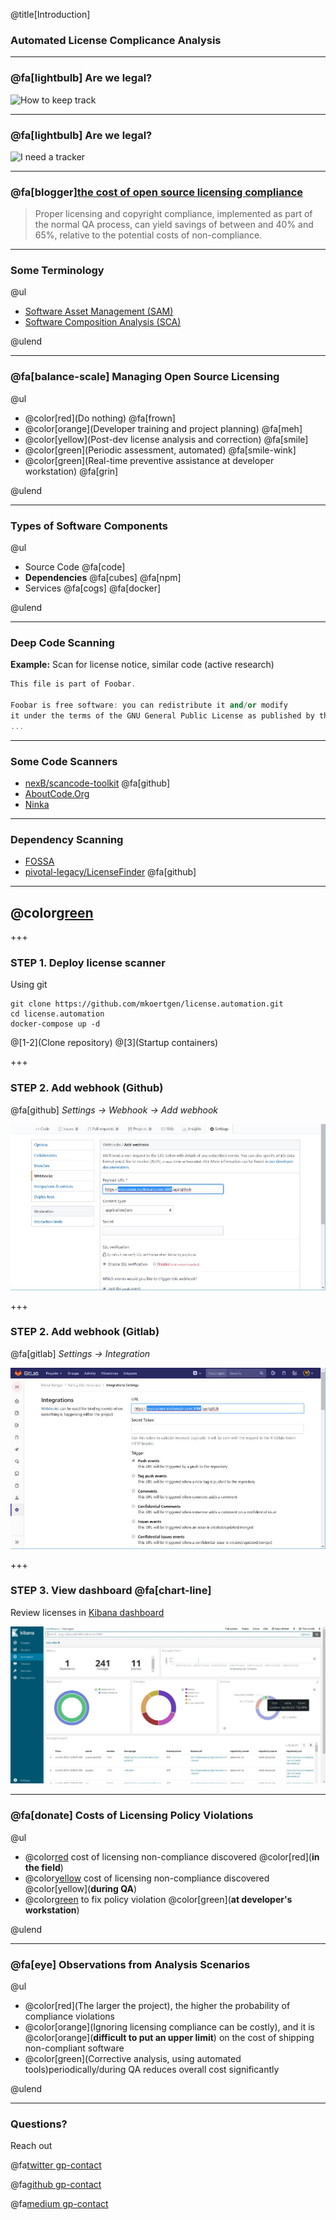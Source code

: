@title[Introduction]

### Automated License Complicance Analysis

---

### @fa[lightbulb] Are we legal?

![How to keep track](https://memegen.link/noidea/how_to_keep_track../...of_all_my_dependencies~q.jpg?watermark=none)

---

### @fa[lightbulb] Are we legal?

![I need a tracker](http://m.memegen.com/hnrsmk.jpg)

---

### @fa[blogger][the cost of open source licensing compliance](http://www.industryweek.com/software-amp-systems/cost-open-source-licensing-compliance)

> Proper licensing and copyright compliance, implemented
> as part of the normal QA process, can yield savings of
> between and 40% and 65%, relative to the potential costs
> of non-compliance.

---

### Some Terminology

@ul

- [Software Asset Management (SAM)](https://www.gartner.com/reviews/market/software-asset-management-tools)
- [Software Composition Analysis (SCA)](https://resources.whitesourcesoftware.com/blog-whitesource/software-composition-security-analysis)

@ulend

---

### @fa[balance-scale] Managing Open Source Licensing

@ul

- @color[red](Do nothing) @fa[frown]
- @color[orange](Developer training and project planning) @fa[meh]
- @color[yellow](Post-dev license analysis and correction) @fa[smile]
- @color[green](Periodic assessment, automated) @fa[smile-wink]
- @color[green](Real-time preventive assistance at developer workstation) @fa[grin]

@ulend

---

### Types of Software Components

@ul

- Source Code @fa[code]
- **Dependencies** @fa[cubes] @fa[npm]
- Services @fa[cogs] @fa[docker]

@ulend

---

### Deep Code Scanning

**Example:** Scan for license notice, similar code (active research)

```c++
This file is part of Foobar.

Foobar is free software: you can redistribute it and/or modify
it under the terms of the GNU General Public License as published by the Free Software Foundation, either version 3 of the License, or (at your option) any later version.
...
```

---

### Some Code Scanners

- [nexB/scancode-toolkit](https://github.com/nexB/scancode-toolkit) @fa[github]
- [AboutCode.Org](https://www.aboutcode.org/)
- [Ninka](http://ninka.turingmachine.org/)

---

### Dependency Scanning

- [FOSSA](https://fossa.io/)
- [pivotal-legacy/LicenseFinder](https://github.com/pivotal-legacy/LicenseFinder) @fa[github]

---

## @color[green](Demo)

+++

### STEP 1. Deploy license scanner

Using git

```console
git clone https://github.com/mkoertgen/license.automation.git
cd license.automation
docker-compose up -d
```

@[1-2](Clone repository)
@[3](Startup containers)

+++

### STEP 2. Add webhook (Github)

@fa[github] _Settings -> Webhook -> Add webhook_

![Github Webhook](assets/image/github_webhook.jpg)

+++

### STEP 2. Add webhook (Gitlab)

@fa[gitlab] _Settings -> Integration_

![Gitlab Webhook](assets/image/gitlab_webhook.jpg)

+++

### STEP 3. View dashboard @fa[chart-line]

Review licenses in [Kibana dashboard](http://localhost:5601)

![License Dashboard](assets/image/dashboard.jpg)

---

### @fa[donate] Costs of Licensing Policy Violations

@ul

- @color[red](**$20,000**) cost of licensing non-compliance discovered @color[red](**in the field**)
- @color[yellow](**$1,500**) cost of licensing non-compliance discovered @color[yellow](**during QA**)
- @color[green](**$40**) to fix policy violation @color[green](**at developer's workstation**)

@ulend

---

### @fa[eye] Observations from Analysis Scenarios

@ul

- @color[red](The larger the project), the higher the probability of compliance violations
- @color[orange](Ignoring licensing compliance can be costly), and it is @color[orange](**difficult to put an upper limit**) on the cost of shipping non-compliant software
- @color[green](Corrective analysis, using automated tools)periodically/during QA reduces overall cost significantly

@ulend

---

### Questions?

Reach out <br/>

@fa[twitter gp-contact](@mkoertg)

@fa[github gp-contact](mkoertgen)

@fa[medium gp-contact](@marcel.koertgen)

